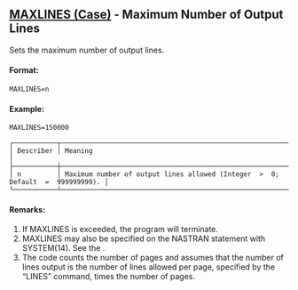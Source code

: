 ## [MAXLINES (Case)](https://nexus.hexagon.com/documentationcenter/bundle/MSC_Nastran_2022.4/page/Nastran_Combined_Book/qrg/casecontrol4a/TOC.MAXLINES.Case.xhtml) - Maximum Number of Output Lines

Sets the maximum number of output lines.

#### Format:

```nastran
MAXLINES=n
```

#### Example:

```nastran
MAXLINES=150000
```

```text
┌───────────┬────────────────────────────────────────────────────────────────────────────────┐
│ Describer │ Meaning                                                                        │
├───────────┼────────────────────────────────────────────────────────────────────────────────┤
│ n         │ Maximum number of output lines allowed (Integer  >  0; Default  =  999999999). │
└───────────┴────────────────────────────────────────────────────────────────────────────────┘
```

#### Remarks:

1. If MAXLINES is exceeded, the program will terminate.
2. MAXLINES may also be specified on the NASTRAN statement with SYSTEM(14). See the  .
3. The code counts the number of pages and assumes that the number of lines output is the number of lines allowed per page, specified by the “LINES” command, times the number of pages.
